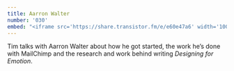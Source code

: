 ```yaml
---
title: Aarron Walter
number: '030'
embed: "<iframe src='https://share.transistor.fm/e/e60e47a6' width='100%' height='180' frameborder='0' scrolling='no' seamless='true'></iframe>"
---
```


Tim talks with Aarron Walter about how he got started, the work he’s done with MailChimp and the research and work behind writing *Designing for Emotion*.
